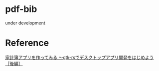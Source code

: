# pdf-bib
under development

# Reference
[家計簿アプリを作ってみる ～gtk-rsでデスクトップアプリ開発をはじめよう［後編］](https://gihyo.jp/article/2023/07/rust-monthly-topics-04-03)
